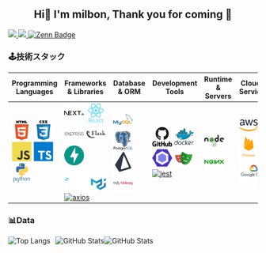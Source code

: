 <h2 align="center">
  <strong>Hi👋 I'm milbon, Thank you for coming 🚀</strong>
</h2>
 <p align="left">
  <a href="https://github.com/milbon-milbon">
    <img height="20" src="https://komarev.com/ghpvc/?username=milbon-milbon&color=blue" />
  </a>
  <a href="https://github.com/milbon-milbon">
    <img height="20" src="https://img.shields.io/github/followers/milbon-milbon?label=Follow&logo=github&style=flat&color=blue&labelColor=000040" />
  </a>
  <a href="https://zenn.dev/milbon">
    <img height="20" src="https://img.shields.io/badge/Zenn-Profile-blue" alt="Zenn Badge" />
  </a>
   
### 🕹️技術スタック
<table>
  <thead>
    <tr>
      <th>Programming Languages</th>
      <th>Frameworks &amp; Libraries</th>
      <th>Database &amp; ORM</th>
      <th>Development Tools</th>
      <th>Runtime &amp; Servers</th>
      <th>Cloud &amp; Services</th>
      <th>UI/UX Tools</th>
    </tr>
  </thead>
  <tbody>
    <tr>
      <td>
        <a href="https://developer.mozilla.org/en-US/docs/Web/HTML" target="_blank" rel="noreferrer"><img src="https://raw.githubusercontent.com/devicons/devicon/master/icons/html5/html5-original-wordmark.svg" alt="html" width="40" height="40"/></a>
        <a href="https://developer.mozilla.org/en-US/docs/Web/CSS" target="_blank" rel="noreferrer"><img src="https://raw.githubusercontent.com/devicons/devicon/master/icons/css3/css3-original-wordmark.svg" alt="css" width="40" height="40"/></a>
        <a href="https://developer.mozilla.org/en-US/docs/Web/JavaScript" target="_blank" rel="noreferrer"><img src="https://raw.githubusercontent.com/devicons/devicon/master/icons/javascript/javascript-original.svg" alt="javascript" width="40" height="40"/></a>
        <a href="https://www.typescriptlang.org/" target="_blank" rel="noreferrer"><img src="https://raw.githubusercontent.com/devicons/devicon/master/icons/typescript/typescript-original.svg" alt="typescript" width="40" height="40"/></a>
        <a href="https://www.python.org/" target="_blank" rel="noreferrer"><img src="https://raw.githubusercontent.com/devicons/devicon/master/icons/python/python-original-wordmark.svg" alt="python" width="40" height="40"/></a>
      </td>
      <td>
        <a href="https://nextjs.org/" target="_blank" rel="noreferrer"><img src="https://raw.githubusercontent.com/devicons/devicon/master/icons/nextjs/nextjs-original-wordmark.svg" alt="nextjs" width="40" height="40"/></a>
        <a href="https://reactjs.org/" target="_blank" rel="noreferrer"><img src="https://raw.githubusercontent.com/devicons/devicon/master/icons/react/react-original-wordmark.svg" alt="react" width="40" height="40"/></a>
        <a href="https://expressjs.com" target="_blank" rel="noreferrer"><img src="https://raw.githubusercontent.com/devicons/devicon/master/icons/express/express-original-wordmark.svg" alt="express" width="40" height="40"/></a>
        <a href="https://flask.palletsprojects.com/" target="_blank" rel="noreferrer"><img src="https://raw.githubusercontent.com/devicons/devicon/master/icons/flask/flask-original-wordmark.svg" alt="flask" width="40" height="40"/></a>
        <a href="https://fastapi.tiangolo.com/" target="_blank" rel="noreferrer"><img src="https://raw.githubusercontent.com/devicons/devicon/master/icons/fastapi/fastapi-original.svg" alt="fastapi" width="40" height="40"/></a>
        <a href="https://tailwindcss.com/" target="_blank" rel="noreferrer"><img src="https://raw.githubusercontent.com/devicons/devicon/master/icons/tailwindcss/tailwindcss-original-wordmark.svg" alt="tailwind" width="50" height="50"/></a>
        <a href="https://mui.com/" target="_blank" rel="noreferrer"><img src="https://raw.githubusercontent.com/devicons/devicon/master/icons/materialui/materialui-original.svg" alt="mui" width="30" height="30"/></a>
        <a href="https://axios-http.com" target="_blank" rel="noreferrer"><img src="https://cdn.worldvectorlogo.com/logos/axios.svg" alt="axios" width="40" height="40"/></a>
      </td>
      <td>
        <a href="https://www.mysql.com/" target="_blank" rel="noreferrer"><img src="https://raw.githubusercontent.com/devicons/devicon/master/icons/mysql/mysql-original-wordmark.svg" alt="mysql" width="40" height="40"/></a>
        <a href="https://www.postgresql.org/" target="_blank" rel="noreferrer"><img src="https://raw.githubusercontent.com/devicons/devicon/master/icons/postgresql/postgresql-original-wordmark.svg" alt="postgresql" width="40" height="40"/></a>
        <a href="https://www.prisma.io" target="_blank" rel="noreferrer"><img src="https://raw.githubusercontent.com/devicons/devicon/master/icons/prisma/prisma-original.svg" alt="prisma" width="40" height="40"/></a>
        <a href="https://www.sqlalchemy.org" target="_blank" rel="noreferrer"><img src="https://raw.githubusercontent.com/devicons/devicon/master/icons/sqlalchemy/sqlalchemy-original-wordmark.svg" alt="sqlalchemy" width="40" height="40"/></a>
<!--         <a href="https://alembic.sqlalchemy.org/" target="_blank" rel="noreferrer"><img src="https://raw.githubusercontent.com/devicons/devicon/master/icons/alembic/alembic-original.svg" alt="alembic" width="40" height="40"/></a> -->
      </td>
      <td>
        <a href="https://github.com" target="_blank" rel="noreferrer"><img src="https://raw.githubusercontent.com/devicons/devicon/master/icons/github/github-original-wordmark.svg" alt="github" width="40" height="40"/></a>
        <a href="https://www.docker.com" target="_blank" rel="noreferrer"><img src="https://raw.githubusercontent.com/devicons/devicon/master/icons/docker/docker-original-wordmark.svg" alt="docker" width="40" height="40"/></a>
        <a href="https://eslint.org" target="_blank" rel="noreferrer"><img src="https://raw.githubusercontent.com/devicons/devicon/master/icons/eslint/eslint-original.svg" alt="eslint" width="40" height="40"/></a>
<!--         <a href="https://prettier.io" target="_blank" rel="noreferrer"><img src="https://raw.githubusercontent.com/devicons/devicon/master/icons/prettier/prettier-original.svg" alt="prettier" width="40" height="40"/></a> -->
        <a href="https://playwright.dev/" target="_blank" rel="noreferrer"><img src="https://raw.githubusercontent.com/devicons/devicon/master/icons/playwright/playwright-original.svg" alt="playwright" width="40" height="40"/></a>
        <a href="https://jestjs.io" target="_blank" rel="noreferrer"><img src="https://www.vectorlogo.zone/logos/jestjsio/jestjsio-icon.svg" alt="jest" width="40" height="40"/></a>
      </td>
      <td>
        <a href="https://nodejs.org/" target="_blank" rel="noreferrer"><img src="https://raw.githubusercontent.com/devicons/devicon/master/icons/nodejs/nodejs-original-wordmark.svg" alt="nodejs" width="40" height="40"/></a>
        <a href="https://www.nginx.com" target="_blank" rel="noreferrer"><img src="https://raw.githubusercontent.com/devicons/devicon/master/icons/nginx/nginx-original.svg" alt="nginx" width="40" height="40"/></a>
<!--         <a href="https://www.uvicorn.org/" target="_blank" rel="noreferrer"><img src="https://raw.githubusercontent.com/devicons/devicon/master/icons/uvicorn/uvicorn-original.svg" alt="uvicorn" width="40" height="40"/></a> -->
      </td>
      <td>
        <a href="https://aws.amazon.com/" target="_blank" rel="noreferrer"><img src="https://raw.githubusercontent.com/devicons/devicon/master/icons/amazonwebservices/amazonwebservices-original-wordmark.svg" alt="aws" width="40" height="40"/></a>
        <a href="https://firebase.google.com/" target="_blank" rel="noreferrer"><img src="https://raw.githubusercontent.com/devicons/devicon/master/icons/firebase/firebase-plain-wordmark.svg" alt="firebase" width="40" height="40"/></a>
        <a href="https://developers.google.com/maps" target="_blank" rel="noreferrer"><img src="https://raw.githubusercontent.com/devicons/devicon/master/icons/googlecloud/googlecloud-original-wordmark.svg" alt="google-maps" width="60" height="60"/></a>
<!--         <a href="https://stripe.com/" target="_blank" rel="noreferrer"><img src="https://raw.githubusercontent.com/devicons/devicon/master/icons/stripe/stripe-original-wordmark.svg" alt="stripe" width="40" height="40"/></a> -->
      </td>
      <td>
        <a href="https://www.figma.com/" target="_blank" rel="noreferrer"><img src="https://raw.githubusercontent.com/devicons/devicon/master/icons/figma/figma-original.svg" alt="figma" width="40" height="40"/></a>
<!--         <a href="https://www.notion.so/" target="_blank" rel="noreferrer"><img src="https://raw.githubusercontent.com/devicons/devicon/master/icons/notion/notion-original-wordmark.svg" alt="notion" width="40" height="40"/></a> -->
      </td>
    </tr>
  </tbody>
</table>


### 📊Data
<div align="left" style="display: flex; align-items: flex-start;">
  <img
    src="https://github-readme-stats.vercel.app/api/top-langs?username=milbon-milbon&show_icons=true&locale=en&layout=compact&theme=algolia&bg_color=000040"
    alt="Top Langs"
    style="margin-right: 10px; height: 150px; "
  />
  <img
    src="https://github-readme-stats.vercel.app/api?username=milbon-milbon&show_icons=true&locale=en&theme=algolia&bg_color=000040"
    alt="GitHub Stats"
    style="height: 150px;"
  />
  <img
    src="https://github-readme-streak-stats.herokuapp.com/?user=milbon-milbon&show_icons=true&locale=en&theme=algolia&bg_color=000040"
    alt="GitHub Stats"
    style="height: 150px;"
  />
</div>


